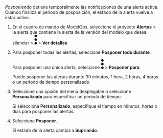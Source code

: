 *Posponiendo* detiene temporalmente las notificaciones de una alerta activa. Cuando finaliza el periodo de posposición, el estado de la alerta vuelve a estar activo.

1.  En el cuadro de mando de ModelOps, seleccione el proyecto **Alertas** > la alerta que contiene la alerta de la versión del modelo que desea silenciar > ![kebab menu](Images/zsz1597101912145.svg) > **Ver detalles**.


1.  Para posponer todas las alertas, seleccione **Posponer todo durante**.

    Para posponer una única alerta, seleccione ![kebab menu](Images/zsz1597101912145.svg) > **Posponer para**.

    Puede posponer las alertas durante 30 minutos, 1 hora, 2 horas, 4 horas o un periodo de tiempo personalizado.


1.  Seleccione una opción del menú desplegable o seleccione **Personalizado** para especificar un periodo de tiempo.

    Si selecciona **Personalizado**, especifique el tiempo en minutos, horas o días para posponer las alertas.


1.  Seleccione **Posponer**.

    El estado de la alerta cambia a **Suprimido**.


